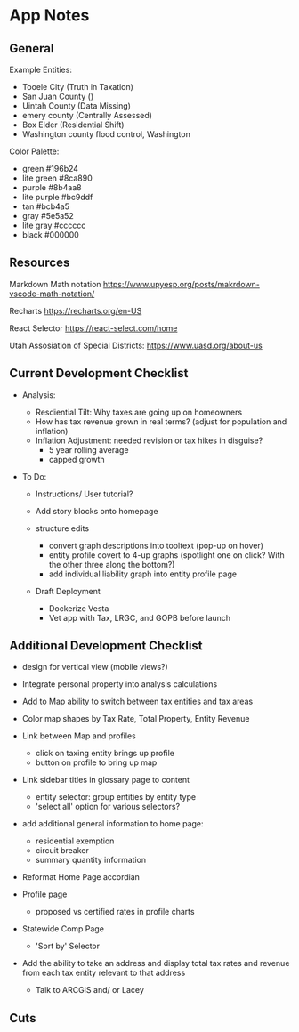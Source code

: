 # App Notes

## General

Example Entities:

- Tooele City (Truth in Taxation)
- San Juan County ()
- Uintah County (Data Missing)
- emery county (Centrally Assessed)
- Box Elder (Residential Shift)
- Washington county flood control, Washington

Color Palette:

- green #196b24
- lite green #8ca890
- purple #8b4aa8
- lite purple #bc9ddf
- tan #bcb4a5
- gray #5e5a52
- lite gray #cccccc
- black #000000

## Resources

Markdown Math notation https://www.upyesp.org/posts/makrdown-vscode-math-notation/

Recharts https://recharts.org/en-US

React Selector https://react-select.com/home

Utah Assosiation of Special Districts: https://www.uasd.org/about-us

## Current Development Checklist

- Analysis:

  - Resdiential Tilt: Why taxes are going up on homeowners
  - How has tax revenue grown in real terms? (adjust for population and inflation)
  - Inflation Adjustment: needed revision or tax hikes in disguise?
    - 5 year rolling average
    - capped growth

- To Do:

  - Instructions/ User tutorial?

  - Add story blocks onto homepage

  - structure edits

    - convert graph descriptions into tooltext (pop-up on hover)
    - entity profile covert to 4-up graphs (spotlight one on click? With the other three along the bottom?)
    - add individual liability graph into entity profile page

  - Draft Deployment

    - Dockerize Vesta
    - Vet app with Tax, LRGC, and GOPB before launch

## Additional Development Checklist

- design for vertical view (mobile views?)

- Integrate personal property into analysis calculations

- Add to Map ability to switch between tax entities and tax areas

- Color map shapes by Tax Rate, Total Property, Entity Revenue

- Link between Map and profiles

  - click on taxing entity brings up profile
  - button on profile to bring up map

- Link sidebar titles in glossary page to content

  - entity selector: group entities by entity type
  - 'select all' option for various selectors?

- add additional general information to home page:

  - residential exemption
  - circuit breaker
  - summary quantity information

- Reformat Home Page accordian

- Profile page

  - proposed vs certified rates in profile charts

- Statewide Comp Page

  - 'Sort by' Selector

- Add the ability to take an address and display total tax rates and revenue from each tax entity relevant to that address
  - Talk to ARCGIS and/ or Lacey

## Cuts

<!---
The structure of Truth in Taxation begs an obvious question: if the system enforces flat revenues year-to-year, how is a taxing entity supposed to maintain services in the face of rising costs? After all, governments are not immune to inflation or other economic trends. Moreover, what if a taxing entity wants to increase the quality or quantity of services provided to its residents, such as when a school district needs to hire more teachers as the population of school-age children grows? How are such services meant to be funded? Enforced flat revenues by themselves cannot meet these needs.

Truth in Taxation contains a process for a taxing entity to raise the level of revenues it collects. In other words, under Truth in Taxation, taxing entities retain the ability to raise taxes. In order to do that, an entity must send a notification to residents of the proposed tax increase, how much that tax increase would cost the taxpayer, and how that costs compare to the tax liability from the prior year. Following the notification, the entity must hold a public meeting wherein residents are afforded the opportunity to provide comment on the proposal. After that, then and only then can a taxing entity take action to officially raise the level of revenue that they collect.

-->
